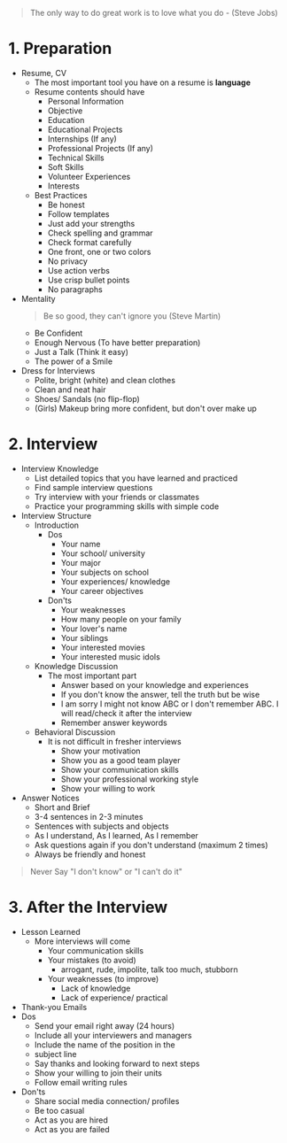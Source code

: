 > The only way to do great work is to love what you do
\- (Steve Jobs)
# 1. Preparation
- Resume, CV
	- The most important tool you have on a resume is **language**
	- Resume contents should have
		- Personal Information
		- Objective
		- Education
		- Educational Projects
		- Internships (If any)
		- Professional Projects (If any)
		- Technical Skills
		- Soft Skills
		- Volunteer Experiences
		- Interests
	- Best Practices
		- Be honest
		- Follow templates
		- Just add your strengths
		- Check spelling and grammar
		- Check format carefully
		- One front, one or two colors
		- No privacy
		- Use action verbs
		- Use crisp bullet points
		- No paragraphs
- Mentality 
  > Be so good, they can't ignore you (Steve Martin)
	- Be Confident
	- Enough Nervous (To have better preparation)
	- Just a Talk (Think it easy)
	- The power of a Smile
- Dress for Interviews
	- Polite, bright (white) and clean clothes
	- Clean and neat hair
	- Shoes/ Sandals (no flip-flop)
	- (Girls) Makeup bring more confident, but don't over make up
# 2. Interview
- Interview Knowledge
	- List detailed topics that you have learned and practiced
	- Find sample interview questions
	- Try interview with your friends or classmates
	- Practice your programming skills with simple code
- Interview Structure
	- Introduction
		- Dos
			- Your name
			- Your school/ university
			- Your major
			- Your subjects on school
			- Your experiences/ knowledge
			- Your career objectives
		- Don'ts
			- Your weaknesses
			- How many people on your family
			- Your lover's name
			- Your siblings
			- Your interested movies
			- Your interested music idols
	- Knowledge Discussion
		- The most important part
			- Answer based on your knowledge and experiences
			- If you don't know the answer, tell the truth but be wise
			- I am sorry I might not know ABC or I don't remember ABC. I will read/check it after the interview
			- Remember answer keywords
	- Behavioral Discussion
		- It is not difficult in fresher interviews
			- Show your motivation
			- Show you as a good team player
			- Show your communication skills
			- Show your professional working style
			- Show your willing to work
- Answer Notices
	- Short and Brief
	- 3-4 sentences in 2-3 minutes
	- Sentences with subjects and objects
	- As I understand, As I learned, As I remember
	- Ask questions again if you don't understand (maximum 2 times)
	- Always be friendly and honest
> Never Say "I don't know" or "I can't do it"
# 3. After the Interview
- Lesson Learned
	- More interviews will come
		- Your communication skills
		- Your mistakes (to avoid)
			- arrogant, rude, impolite, talk too much, stubborn
		- Your weaknesses (to improve)
			- Lack of knowledge
			- Lack of experience/ practical
- Thank-you Emails
- Dos
	- Send your email right away (24 hours)
	- Include all your interviewers and managers
	- Include the name of the position in the
	- subject line
	- Say thanks and looking forward to next steps
	- Show your willing to join their units
	- Follow email writing rules
- Don'ts
	- Share social media connection/ profiles
	- Be too casual
	- Act as you are hired
	- Act as you are failed